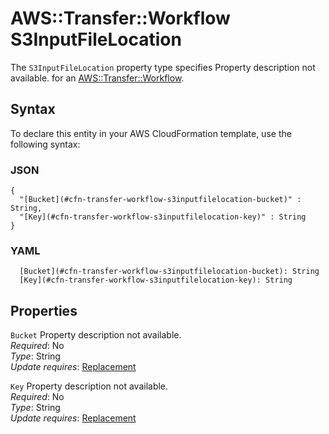 # AWS::Transfer::Workflow S3InputFileLocation<a name="aws-properties-transfer-workflow-s3inputfilelocation"></a>

<a name="aws-properties-transfer-workflow-s3inputfilelocation-description"></a>The `S3InputFileLocation` property type specifies Property description not available\. for an [AWS::Transfer::Workflow](aws-resource-transfer-workflow.md)\.

## Syntax<a name="aws-properties-transfer-workflow-s3inputfilelocation-syntax"></a>

To declare this entity in your AWS CloudFormation template, use the following syntax:

### JSON<a name="aws-properties-transfer-workflow-s3inputfilelocation-syntax.json"></a>

```
{
  "[Bucket](#cfn-transfer-workflow-s3inputfilelocation-bucket)" : String,
  "[Key](#cfn-transfer-workflow-s3inputfilelocation-key)" : String
}
```

### YAML<a name="aws-properties-transfer-workflow-s3inputfilelocation-syntax.yaml"></a>

```
  [Bucket](#cfn-transfer-workflow-s3inputfilelocation-bucket): String
  [Key](#cfn-transfer-workflow-s3inputfilelocation-key): String
```

## Properties<a name="aws-properties-transfer-workflow-s3inputfilelocation-properties"></a>

`Bucket` <a name="cfn-transfer-workflow-s3inputfilelocation-bucket"></a>
Property description not available\.  
_Required_: No  
_Type_: String  
_Update requires_: [Replacement](https://docs.aws.amazon.com/AWSCloudFormation/latest/UserGuide/using-cfn-updating-stacks-update-behaviors.html#update-replacement)

`Key` <a name="cfn-transfer-workflow-s3inputfilelocation-key"></a>
Property description not available\.  
_Required_: No  
_Type_: String  
_Update requires_: [Replacement](https://docs.aws.amazon.com/AWSCloudFormation/latest/UserGuide/using-cfn-updating-stacks-update-behaviors.html#update-replacement)
